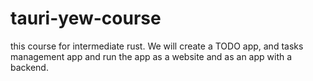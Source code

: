 # tauri-yew-course
this course for intermediate rust. We will create a TODO app, and tasks management app and run the app as a website and as an app with a backend.
